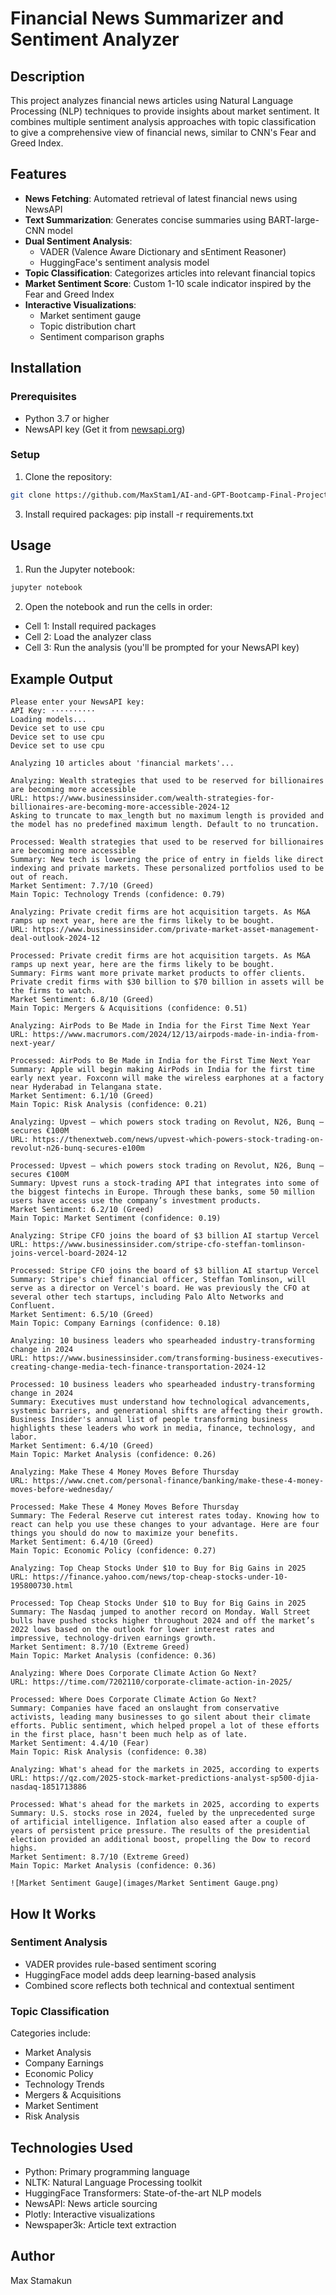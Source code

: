 # Financial News Summarizer and Sentiment Analyzer

## Description
This project analyzes financial news articles using Natural Language Processing (NLP) techniques to provide insights about market sentiment. It combines multiple sentiment analysis approaches with topic classification to give a comprehensive view of financial news, similar to CNN's Fear and Greed Index.

## Features
- **News Fetching**: Automated retrieval of latest financial news using NewsAPI
- **Text Summarization**: Generates concise summaries using BART-large-CNN model
- **Dual Sentiment Analysis**: 
  - VADER (Valence Aware Dictionary and sEntiment Reasoner)
  - HuggingFace's sentiment analysis model
- **Topic Classification**: Categorizes articles into relevant financial topics
- **Market Sentiment Score**: Custom 1-10 scale indicator inspired by the Fear and Greed Index
- **Interactive Visualizations**: 
  - Market sentiment gauge
  - Topic distribution chart
  - Sentiment comparison graphs

## Installation

### Prerequisites
- Python 3.7 or higher
- NewsAPI key (Get it from [newsapi.org](https://newsapi.org))

### Setup
1. Clone the repository:
```bash
git clone https://github.com/MaxStam1/AI-and-GPT-Bootcamp-Final-Project.git
```
3. Install required packages:
pip install -r requirements.txt

## Usage
1. Run the Jupyter notebook:
```bash
jupyter notebook
```
2. Open the notebook and run the cells in order:
- Cell 1: Install required packages
- Cell 2: Load the analyzer class
- Cell 3: Run the analysis (you'll be prompted for your NewsAPI key)

## Example Output
```
Please enter your NewsAPI key:
API Key: ··········
Loading models...
Device set to use cpu
Device set to use cpu
Device set to use cpu

Analyzing 10 articles about 'financial markets'...

Analyzing: Wealth strategies that used to be reserved for billionaires are becoming more accessible
URL: https://www.businessinsider.com/wealth-strategies-for-billionaires-are-becoming-more-accessible-2024-12
Asking to truncate to max_length but no maximum length is provided and the model has no predefined maximum length. Default to no truncation.

Processed: Wealth strategies that used to be reserved for billionaires are becoming more accessible
Summary: New tech is lowering the price of entry in fields like direct indexing and private markets. These personalized portfolios used to be out of reach.
Market Sentiment: 7.7/10 (Greed)
Main Topic: Technology Trends (confidence: 0.79)

Analyzing: Private credit firms are hot acquisition targets. As M&A ramps up next year, here are the firms likely to be bought.
URL: https://www.businessinsider.com/private-market-asset-management-deal-outlook-2024-12

Processed: Private credit firms are hot acquisition targets. As M&A ramps up next year, here are the firms likely to be bought.
Summary: Firms want more private market products to offer clients. Private credit firms with $30 billion to $70 billion in assets will be the firms to watch.
Market Sentiment: 6.8/10 (Greed)
Main Topic: Mergers & Acquisitions (confidence: 0.51)

Analyzing: AirPods to Be Made in India for the First Time Next Year
URL: https://www.macrumors.com/2024/12/13/airpods-made-in-india-from-next-year/

Processed: AirPods to Be Made in India for the First Time Next Year
Summary: Apple will begin making AirPods in India for the first time early next year. Foxconn will make the wireless earphones at a factory near Hyderabad in Telangana state.
Market Sentiment: 6.1/10 (Greed)
Main Topic: Risk Analysis (confidence: 0.21)

Analyzing: Upvest — which powers stock trading on Revolut, N26, Bunq — secures €100M
URL: https://thenextweb.com/news/upvest-which-powers-stock-trading-on-revolut-n26-bunq-secures-e100m

Processed: Upvest — which powers stock trading on Revolut, N26, Bunq — secures €100M
Summary: Upvest runs a stock-trading API that integrates into some of the biggest fintechs in Europe. Through these banks, some 50 million users have access use the company’s investment products.
Market Sentiment: 6.2/10 (Greed)
Main Topic: Market Sentiment (confidence: 0.19)

Analyzing: Stripe CFO joins the board of $3 billion AI startup Vercel
URL: https://www.businessinsider.com/stripe-cfo-steffan-tomlinson-joins-vercel-board-2024-12

Processed: Stripe CFO joins the board of $3 billion AI startup Vercel
Summary: Stripe's chief financial officer, Steffan Tomlinson, will serve as a director on Vercel's board. He was previously the CFO at several other tech startups, including Palo Alto Networks and Confluent.
Market Sentiment: 6.5/10 (Greed)
Main Topic: Company Earnings (confidence: 0.18)

Analyzing: 10 business leaders who spearheaded industry-transforming change in 2024
URL: https://www.businessinsider.com/transforming-business-executives-creating-change-media-tech-finance-transportation-2024-12

Processed: 10 business leaders who spearheaded industry-transforming change in 2024
Summary: Executives must understand how technological advancements, systemic barriers, and generational shifts are affecting their growth. Business Insider's annual list of people transforming business highlights these leaders who work in media, finance, technology, and labor.
Market Sentiment: 6.4/10 (Greed)
Main Topic: Market Analysis (confidence: 0.26)

Analyzing: Make These 4 Money Moves Before Thursday
URL: https://www.cnet.com/personal-finance/banking/make-these-4-money-moves-before-wednesday/

Processed: Make These 4 Money Moves Before Thursday
Summary: The Federal Reserve cut interest rates today. Knowing how to react can help you use these changes to your advantage. Here are four things you should do now to maximize your benefits.
Market Sentiment: 6.4/10 (Greed)
Main Topic: Economic Policy (confidence: 0.27)

Analyzing: Top Cheap Stocks Under $10 to Buy for Big Gains in 2025
URL: https://finance.yahoo.com/news/top-cheap-stocks-under-10-195800730.html

Processed: Top Cheap Stocks Under $10 to Buy for Big Gains in 2025
Summary: The Nasdaq jumped to another record on Monday. Wall Street bulls have pushed stocks higher throughout 2024 and off the market’s 2022 lows based on the outlook for lower interest rates and impressive, technology-driven earnings growth.
Market Sentiment: 8.7/10 (Extreme Greed)
Main Topic: Market Analysis (confidence: 0.36)

Analyzing: Where Does Corporate Climate Action Go Next?
URL: https://time.com/7202110/corporate-climate-action-in-2025/

Processed: Where Does Corporate Climate Action Go Next?
Summary: Companies have faced an onslaught from conservative activists, leading many businesses to go silent about their climate efforts. Public sentiment, which helped propel a lot of these efforts in the first place, hasn't been much help as of late.
Market Sentiment: 4.4/10 (Fear)
Main Topic: Risk Analysis (confidence: 0.38)

Analyzing: What's ahead for the markets in 2025, according to experts
URL: https://qz.com/2025-stock-market-predictions-analyst-sp500-djia-nasdaq-1851713886

Processed: What's ahead for the markets in 2025, according to experts
Summary: U.S. stocks rose in 2024, fueled by the unprecedented surge of artificial intelligence. Inflation also eased after a couple of years of persistent price pressure. The results of the presidential election provided an additional boost, propelling the Dow to record highs.
Market Sentiment: 8.7/10 (Extreme Greed)
Main Topic: Market Analysis (confidence: 0.36)

![Market Sentiment Gauge](images/Market Sentiment Gauge.png)

```

## How It Works
### Sentiment Analysis
- VADER provides rule-based sentiment scoring
- HuggingFace model adds deep learning-based analysis
- Combined score reflects both technical and contextual sentiment

### Topic Classification
Categories include:
- Market Analysis
- Company Earnings
- Economic Policy
- Technology Trends
- Mergers & Acquisitions
- Market Sentiment
- Risk Analysis

## Technologies Used
- Python: Primary programming language
- NLTK: Natural Language Processing toolkit
- HuggingFace Transformers: State-of-the-art NLP models
- NewsAPI: News article sourcing
- Plotly: Interactive visualizations
- Newspaper3k: Article text extraction

## Author
Max Stamakun
